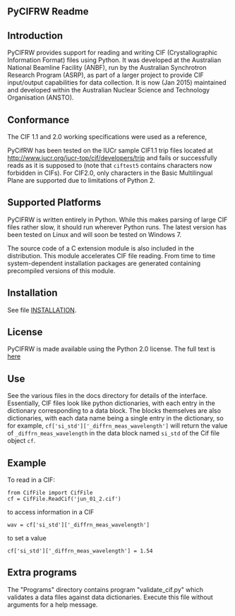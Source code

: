PyCIFRW Readme
--------------

Introduction
------------

PyCIFRW provides support for reading and writing CIF (Crystallographic
Information Format) files using Python.  It was developed at the
Australian National Beamline Facility (ANBF), run by the Australian
Synchrotron Research Program (ASRP), as part of a larger project to
provide CIF input/output capabilities for data collection.  It is
now (Jan 2015) maintained and developed within the Australian Nuclear Science and
Technology Organisation (ANSTO).

Conformance
-----------

The CIF 1.1 and 2.0 working specifications were used as a reference,

PyCifRW has been tested on the IUCr sample CIF1.1 trip files located at
http://www.iucr.org/iucr-top/cif/developers/trip and fails or 
successfully reads as it is supposed to (note that `ciftest5` contains
characters now forbidden in CIFs). For CIF2.0, only characters in the
Basic Multilingual Plane are supported due to limitations of Python 2.   

Supported Platforms
-------------------

PyCIFRW is written entirely in Python.  While this makes parsing of large
CIF files rather slow, it should run wherever Python runs.  The latest version
has been tested on Linux and will soon be tested on Windows 7.

The source code of a C extension module is also included in the distribution.
This module accelerates CIF file reading. From time to time 
system-dependent installation packages are generated containing precompiled
versions of this module. 

Installation
------------

See file [INSTALLATION](https://bitbucket.org/jamesrhester/pycifrw/src/efd90c5e6dec7caf1e61fac68492a7fd66661d97/INSTALLATION?at=development).

License
----------

PyCIFRW is made available using the Python 2.0 license.  The full text is [here](https://bitbucket.org/jamesrhester/pycifrw/src/efd90c5e6dec7caf1e61fac68492a7fd66661d97/LICENSE?at=development)

Use
---

See the various files in the docs directory for details of the interface.  
Essentially, CIF files look like python dictionaries, with each 
entry in the dictionary corresponding to a data block.  The blocks 
themselves are also dictionaries, with each data name being a 
single entry in the dictionary, so for example,
`cf['si_std']['_diffrn_meas_wavelength']` will return the value of 
`_diffrn_meas_wavelength` in the data block named `si_std` of the Cif file object
`cf`.

Example
-------

To read in a CIF:
    
    from CifFile import CifFile
    cf = CifFile.ReadCif('jun_01_2.cif')

to access information in a CIF

    wav = cf['si_std']['_diffrn_meas_wavelength']

to set a value

    cf['si_std']['_diffrn_meas_wavelength'] = 1.54


Extra programs
--------------

The "Programs" directory contains program "validate_cif.py" which
validates a data files against data dictionaries.  Execute this file
without arguments for a help message.
